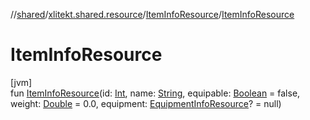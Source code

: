 //[shared](../../../index.md)/[xlitekt.shared.resource](../index.md)/[ItemInfoResource](index.md)/[ItemInfoResource](-item-info-resource.md)

# ItemInfoResource

[jvm]\
fun [ItemInfoResource](-item-info-resource.md)(id: [Int](https://kotlinlang.org/api/latest/jvm/stdlib/kotlin/-int/index.html), name: [String](https://kotlinlang.org/api/latest/jvm/stdlib/kotlin/-string/index.html), equipable: [Boolean](https://kotlinlang.org/api/latest/jvm/stdlib/kotlin/-boolean/index.html) = false, weight: [Double](https://kotlinlang.org/api/latest/jvm/stdlib/kotlin/-double/index.html) = 0.0, equipment: [EquipmentInfoResource](../-equipment-info-resource/index.md)? = null)
